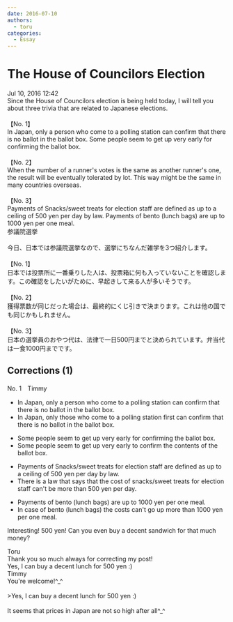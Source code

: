 ```yaml
---
date: 2016-07-10
authors:
  - toru
categories:
  - Essay
---
```


<h1 id="subject_show">The House of Councilors Election</h1>
<div class="date">Jul 10, 2016 12:42</div>
<div id="post"><div id="body_show_ori">
Since the House of Councilors election is being held today, I will tell you about three trivia that are related to Japanese elections.<br/><br/>【No. 1】<br/>In Japan, only a person who come to a polling station can confirm that there is no ballot in the ballot box. Some people seem to get up very early for confirming the ballot box.<br/><br/>【No. 2】<br/>When the number of a runner's votes is the same as another runner's one, the result will be eventually tolerated by lot. This way might be the same in many countries overseas.<br/><br/>【No. 3】<br/>Payments of Snacks/sweet treats for election staff are defined as up to a ceiling of 500 yen per day by law. Payments of bento (lunch bags) are up to 1000 yen per one meal.
</div></div>

<!-- more -->

<div id="post_ja"><div id="body_show_mo">
参議院選挙<br/><br/>今日、日本では参議院選挙なので、選挙にちなんだ雑学を3つ紹介します。<br/><br/>【No. 1】<br/>日本では投票所に一番乗りした人は、投票箱に何も入っていないことを確認します。この確認をしたいがために、早起きして来る人が多いそうです。<br/><br/>【No. 2】<br/>獲得票数が同じだった場合は、最終的にくじ引きで決まります。これは他の国でも同じかもしれません。<br/><br/>【No. 3】<br/>日本の選挙員のおやつ代は、法律で一日500円までと決められています。弁当代は一食1000円までです。
</div></div>

## Corrections (1)
<div id="block"><div class="first_name"> No. 1　<span class="just_name">Timmy</span></div><div id="block2">
<ul class="correction_field">
<li class="incorrect">In Japan, only a person who come to a polling station can confirm that there is no ballot in the ballot box.</li>
<li class="corrected correct">
In Japan, only <span class="f_blue">those</span> who come to a polling station <span class="f_blue">first</span> can confirm that there is no ballot in the ballot box.
</li>
</ul>
<ul class="correction_field">
<li class="incorrect">Some people seem to get up very early for confirming the ballot box.</li>
<li class="corrected correct">
Some people seem to get up very early <span class="f_blue">to </span>confirm the <span class="f_blue">contents</span> <span class="f_blue">of the</span> ballot box.
</li>
</ul>
<ul class="correction_field">
<li class="incorrect">Payments of Snacks/sweet treats for election staff are defined as up to a ceiling of 500 yen per day by law.</li>
<li class="corrected correct">
<span class="f_blue">There is a law that says that the cost of</span> snacks/sweet treats for election staff can't be more than 500 yen per day.
</li>
</ul>
<ul class="correction_field">
<li class="incorrect">Payments of bento (lunch bags) are up to 1000 yen per one meal.</li>
<li class="corrected correct">
<span class="f_blue">In case</span> of bento (lunch bags) <span class="f_blue">the costs</span> <span class="f_blue">can't go</span> up more <span class="f_blue">than</span> 1000 yen per one meal.
</li>
</ul>
<p class="comment_small">
 Interesting! 500 yen! Can you even buy a decent sandwich for that much money?
</p>

</div><div class="name"><span class="just_name">Toru</span><br>
Thank you so much always for correcting my post!<br/>Yes, I can buy a decent lunch for 500 yen :)
</div>
<div class="name"><span class="just_name">Timmy</span><br>
You're welcome!^_^<br/><br/>&gt;Yes, I can buy a decent lunch for 500 yen :)<br/><br/>It seems that prices in Japan are not so high after all^_^
</div>
</div>
